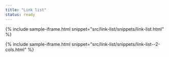 ```yaml
---
title: "Link list"
status: ready
---
```


{% include sample-iframe.html snippet="src/link-list/snippets/link-list.html" %}

{% include sample-iframe.html snippet="src/link-list/snippets/link-list--2-cols.html" %}